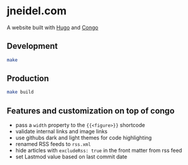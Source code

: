 # jneidel.com

A website built with [Hugo](https://gohugo.io) and [Congo](https://jpanther.github.io/congo)

## Development

```sh
make
```

## Production

```sh
make build
```

## Features and customization on top of congo

- pass a `width` property to the `{{<figure>}}` shortcode
- validate internal links and image links
- use githubs dark and light themes for code highlighting
- renamed RSS feeds to `rss.xml`
- hide articles with `excludeRss: true` in the front matter from rss feed
- set Lastmod value based on last commit date
